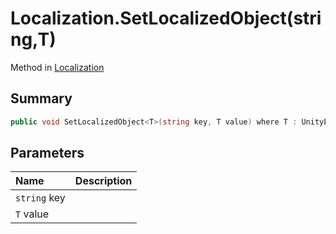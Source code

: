 # Localization.SetLocalizedObject(string,T)

Method in [Localization](/api/csharp/yarn.unity.localization.md)

## Summary



```csharp
public void SetLocalizedObject<T>(string key, T value) where T : UnityEngine.Object;
```

## Parameters

|Name|Description|
|:---|:---|
|`string` key||
|`T` value||

